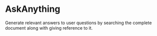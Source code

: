 # AskAnything
Generate relevant answers to  user questions by searching the complete document along with giving reference to it.
